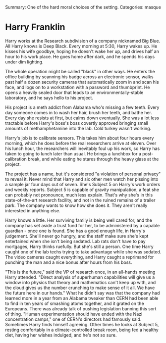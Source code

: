 Summary: One of the hard moral choices of the setting.
Categories: masque

# Harry Franklin

Harry works at the Research subdivision of a company nicknamed Big Blue. All Harry knows is Deep Black. Every morning at 5:30, Harry wakes up. He kisses his wife goodbye, hoping he doesn't wake her up, and drives half an hour to his work place. He goes home after dark, and he spends his days under dim lighting.

The whole operation might be called "black" in other ways. He enters the office building by scanning his badge across an electronic sensor, walks past half a dozen security cameras that automatically zoom in and scan his face, and logs on to a workstation with a password and thumbprint. He opens a heavily sealed door that leads to an environmentally-stable laboratory, and he says hello to his project.

His project is a meth addict from Alabama who's missing a few teeth. Every day someone comes in to wash her hair, brush her teeth, and bathe her. Every day she resists at first, but calms down eventually. She was a lot less tractable before Harry's boss's boss covertly approved bringing small amounts of methamphetamine into the lab. Cold turkey wasn't working.

Harry's job is to calibrate sensors. This takes him about four hours every morning, which he does before the real researchers arrive at eleven. Over his lunch hour, the researchers will inevitably foul up his work, so Harry has taken to going to lunch later than usual. He brings a lunchbox for a post-calibration break, and while eating he stares through the heavy glass at the project.

The project has a name, but it's considered "a violation of personal privacy" to reveal it. Never mind that Harry and six other men watch her pissing into a sample jar four days out of seven. She's Subject 5 on Harry's work orders and weekly reports. Subject 5 is capable of gravity manipulation, a feat she can probably not pronounce, much less explain. That's why she's in this state-of-the-art research facility, and not in the ruined remains of a trailer park. The company wants to know how she does it. They aren't really interested in anything else.

Harry knows a little. Her surviving family is being well cared for, and the company has set aside a trust fund for her, to be administered by a capable guardian - once one is found. She has a good enough life, in Harry's judgement. She'll never go hungry, and the staff make sure she's kept entertained when she isn't being sedated. Lab rats don't have to pay mortgages, Harry thinks ruefully. But she's still a person. One time Harry caught one of the lab techs trying to take advantage while she was sedated. The video cameras caught everything, and Harry caught a reprimand for punching the man and a nice bonus after hours from his boss.

"This is the future," said the VP of research once, in an all-hands meeting Harry attended. "Direct analysis of superhuman capabilities will give us a window into physics that theory and mathematics can't keep up with, and the cloud gives us the number crunching to make sense of it all. We have the future here in our hands." What he didn't say was that the company had learned more in a year from an Alabama tweaker than CERN had been able to find in ten years of smashing atoms together, and it grated on the Europeans. There was already talk of pushing legislation banning this sort of thing. "Human experimentation should have ended with the Nazi concentration camps," one of CERN's directors had famously said. Sometimes Harry finds himself agreeing. Other times he looks at Subject 5, resting comfortably in a climate-controlled break room, being fed a healthy diet, having her wishes indulged, and he's not so sure.


